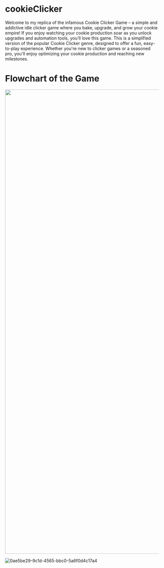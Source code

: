 # cookieClicker

Welcome to my replica of the infamous Cookie Clicker Game – a simple and addictive idle clicker game where you bake, upgrade, and grow your cookie empire! If you enjoy watching your cookie production soar as you unlock upgrades and automation tools, you’ll love this game. This is a simplified version of the popular Cookie Clicker genre, designed to offer a fun, easy-to-play experience. Whether you're new to clicker games or a seasoned pro, you'll enjoy optimizing your cookie production and reaching new milestones.

# Flowchart of the Game

<p align="right">
  <img width="731" height="1521" src=https://github.com/garghg/PyFaceRecGUI/assets/139658164/d0ece961-ea1a-4c59-9e9a-961db701512a>
</p>

![0ae5be29-9c1d-4565-bbc0-5a6f0d4c17a4](https://github.com/user-attachments/assets/ca8fbe5b-22d4-4262-b084-f88a44de4000)

